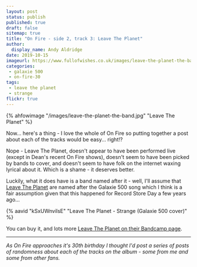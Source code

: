 ```yaml
---
layout: post
status: publish
published: true
draft: false
sitemap: true
title: "On Fire - side 2, track 3: Leave The Planet"
author:
  display_name: Andy Aldridge
date: 2019-10-15
imageurl: https://www.fullofwishes.co.uk/images/leave-the-planet-the-band.jpg
categories:
 - galaxie 500
 - on-fire-30
tags:
 - leave the planet
 - strange
flickr: true
---
```


{% ahfowimage "/images/leave-the-planet-the-band.jpg" "Leave The Planet" %}

Now... here's a thing - I love the whole of On Fire so putting together a post about each of the tracks would be easy... right!?

Nope - Leave The Planet, doesn't appear to have been performed live (except in Dean's recent On Fire shows), doesn't seem to have been picked by bands to cover, and doesn't seem to have folk on the internet waxing lyrical about it. Which is a shame - it deserves better.

Luckily, what it does have is a band named after it  - well, I'll assume that [Leave The Planet](https://leavetheplanet.bandcamp.com/) are named after the Galaxie 500 song which I think is a fair assumption given that this happened for Record Store Day a few years ago...

{% aavid "kSxUWnvilsE" "Leave The Planet - Strange (Galaxie 500 cover)" %}

You can buy it, and lots more [Leave The Planet on their Bandcamp page](https://leavetheplanet.bandcamp.com/).

---

_As On Fire approaches it's 30th birthday I thought I'd post a series of posts of randomness about each of the tracks on the album - some from me and some from other fans._